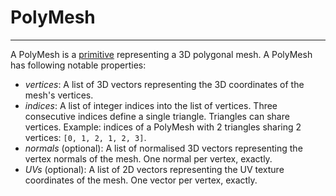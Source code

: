 # PolyMesh

---

A PolyMesh is a [primitive](/concepts/GeneralConcepts/primitive.md) representing a 3D polygonal mesh. A PolyMesh has following notable properties:

* _vertices_: A list of 3D vectors representing the 3D coordinates of the mesh's vertices.
* _indices_: A list of integer indices into the list of vertices. Three consecutive indices define a single triangle. Triangles can share vertices. Example: indices of a PolyMesh with 2 triangles sharing 2 vertices: `[0, 1, 2, 1, 2, 3]`.
* _normals_ (optional): A list of normalised 3D vectors representing the vertex normals of the mesh. One normal per vertex, exactly.
* _UVs_ (optional): A list of 2D vectors representing the UV texture coordinates of the mesh. One vector per vertex, exactly.
